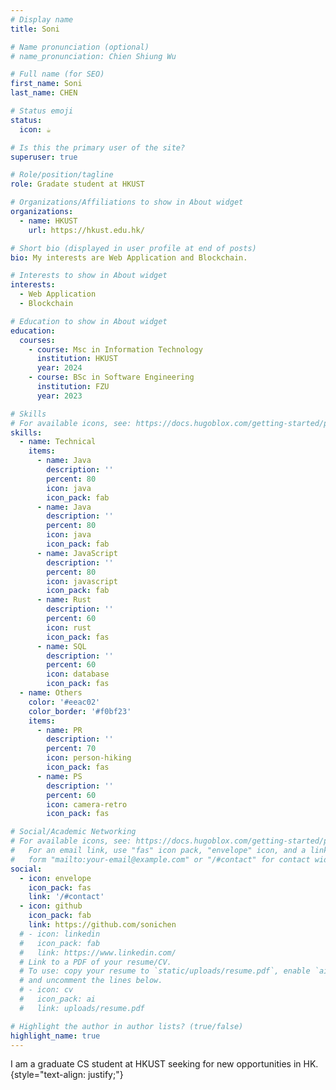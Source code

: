 ```yaml
---
# Display name
title: Soni

# Name pronunciation (optional)
# name_pronunciation: Chien Shiung Wu

# Full name (for SEO)
first_name: Soni
last_name: CHEN

# Status emoji
status:
  icon: ☕️

# Is this the primary user of the site?
superuser: true

# Role/position/tagline
role: Gradate student at HKUST

# Organizations/Affiliations to show in About widget
organizations:
  - name: HKUST
    url: https://hkust.edu.hk/

# Short bio (displayed in user profile at end of posts)
bio: My interests are Web Application and Blockchain.

# Interests to show in About widget
interests:
  - Web Application
  - Blockchain

# Education to show in About widget
education:
  courses:
    - course: Msc in Information Technology
      institution: HKUST
      year: 2024
    - course: BSc in Software Engineering
      institution: FZU
      year: 2023

# Skills
# For available icons, see: https://docs.hugoblox.com/getting-started/page-builder/#icons
skills:
  - name: Technical
    items:
      - name: Java
        description: ''
        percent: 80
        icon: java
        icon_pack: fab
      - name: Java
        description: ''
        percent: 80
        icon: java
        icon_pack: fab
      - name: JavaScript
        description: ''
        percent: 80
        icon: javascript
        icon_pack: fab
      - name: Rust
        description: ''
        percent: 60
        icon: rust
        icon_pack: fas
      - name: SQL
        description: ''
        percent: 60
        icon: database
        icon_pack: fas
  - name: Others
    color: '#eeac02'
    color_border: '#f0bf23'
    items:
      - name: PR
        description: ''
        percent: 70
        icon: person-hiking
        icon_pack: fas
      - name: PS
        description: ''
        percent: 60
        icon: camera-retro
        icon_pack: fas

# Social/Academic Networking
# For available icons, see: https://docs.hugoblox.com/getting-started/page-builder/#icons
#   For an email link, use "fas" icon pack, "envelope" icon, and a link in the
#   form "mailto:your-email@example.com" or "/#contact" for contact widget.
social:
  - icon: envelope
    icon_pack: fas
    link: '/#contact'
  - icon: github
    icon_pack: fab
    link: https://github.com/sonichen
  # - icon: linkedin
  #   icon_pack: fab
  #   link: https://www.linkedin.com/
  # Link to a PDF of your resume/CV.
  # To use: copy your resume to `static/uploads/resume.pdf`, enable `ai` icons in `params.yaml`,
  # and uncomment the lines below.
  # - icon: cv
  #   icon_pack: ai
  #   link: uploads/resume.pdf

# Highlight the author in author lists? (true/false)
highlight_name: true
---
```


I am a graduate CS student at HKUST seeking for new opportunities in HK.
{style="text-align: justify;"}
